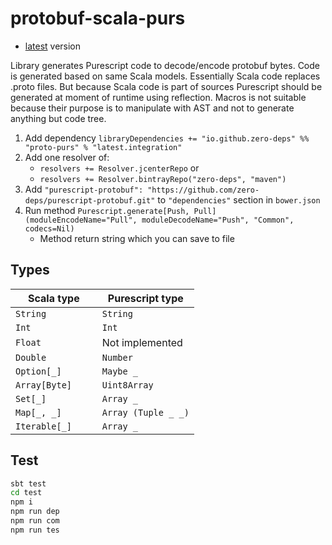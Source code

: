 # protobuf-scala-purs

* [latest](https://bintray.com/zero-deps/maven/proto-purs/_latestVersion) version

Library generates Purescript code to decode/encode protobuf bytes. Code is generated based on same Scala models. Essentially Scala code replaces .proto files. But because Scala code is part of sources Purescript should be generated at moment of runtime using reflection. Macros is not suitable because their purpose is to manipulate with AST and not to generate anything but code tree.

1. Add dependency `libraryDependencies += "io.github.zero-deps" %% "proto-purs" % "latest.integration"`
1. Add one resolver of:
    * `resolvers += Resolver.jcenterRepo` or 
    * `resolvers += Resolver.bintrayRepo("zero-deps", "maven")`
1. Add `"purescript-protobuf": "https://github.com/zero-deps/purescript-protobuf.git"` to `"dependencies"` section in `bower.json`
1. Run method `Purescript.generate[Push, Pull](moduleEncodeName="Pull", moduleDecodeName="Push", "Common", codecs=Nil)`
    * Method return string which you can save to file

## Types

Scala type        | Purescript type
----------------- | ---------------
`String         ` | `String`
`Int            ` | `Int`
`Float`           | Not implemented
`Double         ` | `Number`
`Option[_] `      | `Maybe _`
`Array[Byte]    ` | `Uint8Array`
`Set[_]    `      | `Array _`
`Map[_, _]      ` | `Array (Tuple _ _)`
`Iterable[_]    ` | `Array _`

## Test

```bash
sbt test
cd test
npm i
npm run dep
npm run com
npm run tes
```